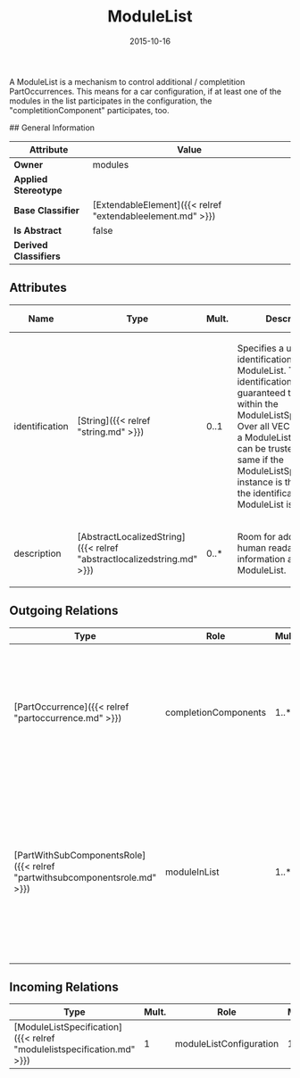 ﻿---
title: ModuleList
toc: false
type: specs
date: "2015-10-16"
draft: false
specification: VEC
version: 1.1.2
documentType: "Recommendation"
elementType: Class
classes:
  - ModuleList
menu_name: vec-1.1.2
---
<p> A ModuleList is a mechanism to control additional / completition PartOccurrences. This means for a car configuration, if at least one of the modules in the list participates in the configuration, the &quot;completitionComponent&quot; participates, too.      </p>
## General Information

| Attribute               | Value |
|-------------------------|-------|
| **Owner**               | modules |
| **Applied Stereotype**  |   |
| **Base Classifier**     | [ExtendableElement]({{< relref "extendableelement.md" >}})<br/>  |
| **Is Abstract**         | false |
| **Derived Classifiers** |   |

## Attributes
|  Name  |  Type  |  Mult.  |  Description  |  Owning Classifier  |
|--------|--------|---------|---------------|--------------|
|identification | [String]({{< relref "string.md" >}}) | 0..1 | <p> Specifies a unique identification of the ModuleList. The identification is guaranteed to be unique within the ModuleListSpecification. Over all VEC-documents a ModuleList-instance can be trusted to be the same if the ModuleListSpecification-instance is the same and the identification of the ModuleList is the same.      </p> | [ModuleList]({{< relref "modulelist.md" >}}) |
|description | [AbstractLocalizedString]({{< relref "abstractlocalizedstring.md" >}}) | 0..* | <p>Room for additional, human readable information about the ModuleList. </p> | [ModuleList]({{< relref "modulelist.md" >}}) |

## Outgoing Relations
|    Type  |   Role   |   Mult.   |   Mult.   |   Description   |
|----------|----------|-----------|-----------|-----------------|
| [PartOccurrence]({{< relref "partoccurrence.md" >}}) | completionComponents | 1..* | 0..* | References the components that are used as completition, if any of the Modules in the ModuleList appears in a configuration. |
| [PartWithSubComponentsRole]({{< relref "partwithsubcomponentsrole.md" >}}) | moduleInList | 1..* | 0..* | References the Modules that belong to the ModuleList. If any of the referenced Modules participates in a configuration the completition components participate, too. |
##  Incoming Relations
|    Type  |   Mult.  |   Role    |   Mult.   |   Description  |
|----------|----------|-----------|-----------|----------------|
| [ModuleListSpecification]({{< relref "modulelistspecification.md" >}}) | 1 | moduleListConfiguration | 1..* | Specifies the ModuleLists defined in the ModuleListSpecification. |
